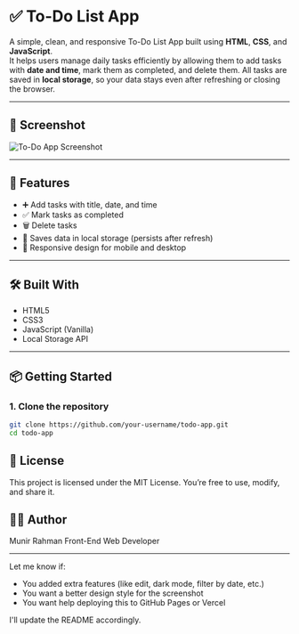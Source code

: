 # ✅ To-Do List App

A simple, clean, and responsive To-Do List App built using **HTML**, **CSS**, and **JavaScript**.  
It helps users manage daily tasks efficiently by allowing them to add tasks with **date and time**, mark them as completed, and delete them. All tasks are saved in **local storage**, so your data stays even after refreshing or closing the browser.

---

## 📸 Screenshot

![To-Do App Screenshot](./img/todo-screenshot.png)

---

## 🚀 Features

- ➕ Add tasks with title, date, and time
- ✅ Mark tasks as completed
- 🗑️ Delete tasks
- 💾 Saves data in local storage (persists after refresh)
- 📱 Responsive design for mobile and desktop

---

## 🛠️ Built With

- HTML5  
- CSS3  
- JavaScript (Vanilla)  
- Local Storage API

---

## 📦 Getting Started

### 1. Clone the repository
```bash
git clone https://github.com/your-username/todo-app.git
cd todo-app
```
## 📄 License
This project is licensed under the MIT License.
You’re free to use, modify, and share it.

## 👨‍💻 Author
Munir Rahman
Front-End Web Developer


---

Let me know if:
- You added extra features (like edit, dark mode, filter by date, etc.)
- You want a better design style for the screenshot
- You want help deploying this to GitHub Pages or Vercel

I'll update the README accordingly.
